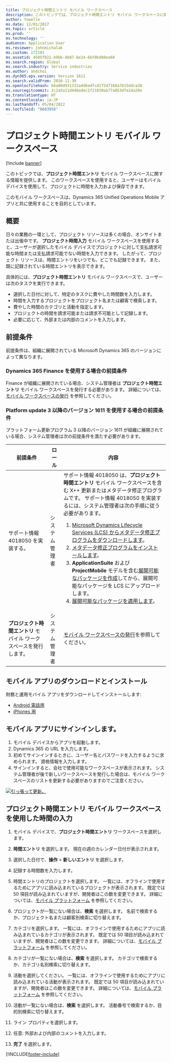 ```yaml
---
title: プロジェクト時間エントリ モバイル ワークスペース
description: このトピックでは、プロジェクト時間エントリ モバイル ワークスペースに関する情報を提供します。 このワークスペースを使用すると、ユーザーはモバイル デバイスを使用して、プロジェクトに時間を入力および保存できます。
author: Yowelle
ms.date: 12/01/2017
ms.topic: article
ms.prod: ''
ms.technology: ''
audience: Application User
ms.reviewer: johnmichalak
ms.custom: 272101
ms.assetid: 4505f021-b9bb-4b87-be24-6bf0bd88ee60
ms.search.region: Global
ms.search.industry: Service industries
ms.author: andchoi
ms.dyn365.ops.version: Version 1611
ms.search.validFrom: 2016-11-30
ms.openlocfilehash: 64a80d931332a4d6edfcd175d7168a7815ddca38
ms.sourcegitcommit: 2c2a5a11d446adec2f21030ab77a053d7e2da28e
ms.translationtype: HT
ms.contentlocale: ja-JP
ms.lasthandoff: 05/04/2022
ms.locfileid: "8683958"
---
```

# <a name="project-time-entry-mobile-workspace"></a>プロジェクト時間エントリ モバイル ワークスペース

[!include [banner](../includes/banner.md)]

このトピックでは、**プロジェクト時間エントリ** モバイル ワークスペースに関する情報を提供します。 このワークスペースを使用すると、ユーザーはモバイル デバイスを使用して、プロジェクトに時間を入力および保存できます。

このモバイル ワークスペースは、Dynamics 365 Unified Operations Mobile アプリと共に使用することを目的としています。 

## <a name="overview"></a>概要
日々の業務の一環として、プロジェクト リソースは多くの場合、オンサイトまたは出張中です。 **プロジェクト時間入力** モバイル ワークスペースを使用すると、ユーザーが選択したモバイル デバイスでプロジェクトに対して支払請求可能な時間または支払請求可能でない時間を入力できます。 したがって、プロジェクト リソースは、時間エントリをいつでも、どこでも記録できます。 また、既に記録されている時間エントリを表示できます。 

具体的には、**プロジェクト時間エントリ** モバイル ワークスペースで、ユーザーは次のタスクを実行できます。

-   選択した日付に対して、特定のタスクに費やした時間数を入力します。
-   時間を入力するプロジェクトをプロジェクト名または顧客で検索します。
-   費やした時間のカテゴリと活動を指定します。
-   プロジェクトの時間を請求可能または請求不可能として記録します。
-   必要に応じて、外部または内部のコメントを入力します。

## <a name="prerequisites"></a>前提条件
前提条件は、組織に展開されている Microsoft Dynamics 365 のバージョンによって異なります。

### <a name="prerequisites-if-you-use-dynamics-365-finance"></a>Dynamics 365 Finance を使用する場合の前提条件
Finance が組織に展開されている場合、システム管理者は **プロジェクト時間エントリ** モバイル ワークスペースを発行する必要があります。 詳細については、[モバイル ワークスペースの発行](/dynamics365/fin-ops-core/dev-itpro/mobile-apps/publish-mobile-workspace) を参照してください。

### <a name="prerequisites-if-you-use-version-1611-with-platform-update-3-or-later"></a>Platform update 3 以降のバージョン 1611 を使用する場合の前提条件
プラットフォーム更新プログラム 3 以降のバージョン 1611 が組織に展開されている場合、システム管理者は次の前提条件を満たす必要があります。 

<table>
<thead>
<tr class="header">
<th>前提条件</th>
<th>ロール</th>
<th>内容</th>
</tr>
</thead>
<tbody>
<tr class="odd">

<td>サポート情報 4018050 を実装する。</td>
<td>システム管理者</td>
<td>サポート情報 4018050 は、<strong>プロジェクト時間エントリ</strong> モバイル ワークスペースを含む X++ 更新またはメタデータ修正プログラムです。 サポート情報 4018050 を実装するには、システム管理者は次の手順に従う必要があります。
<ol>
<li><a href="/dynamics365/fin-ops-core/dev-itpro/migration-upgrade/download-hotfix-lcs">Microsoft Dynamics Lifecycle Services (LCS) からメタデータ修正プログラムをダウンロードします</a>。</li>
<li><a href="/dynamics365/fin-ops-core/dev-itpro/migration-upgrade/install-metadata-hotfix-package">メタデータ修正プログラムをインストールします</a>。</li>
<li><strong>ApplicationSuite</strong> および <strong>ProjectMobile</strong> モデルを含む<a href="/dynamics365/fin-ops-core/dev-itpro/deployment/create-apply-deployable-package">展開可能なパッケージを作成</a>してから、展開可能なパッケージを LCS にアップロードします。</li>
<li><a href="/dynamics365/fin-ops-core/dev-itpro/deployment/apply-deployable-package-system">展開可能なパッケージを適用します</a>。</li>

</ol></td>
</tr>
<tr class="even">
<td><strong>プロジェクト時間エントリ</strong> モバイル ワークスペースを発行します。</td>
<td>システム管理者</td>
<td><a href="/dynamics365/fin-ops-core/dev-itpro/mobile-apps/publish-mobile-workspace">モバイル ワークスペースの発行</a>を参照してください。</td>
</tr>
</tbody>
</table>

## <a name="download-and-install-the-mobile-app"></a>モバイル アプリのダウンロードとインストール

財務と運用モバイル アプリをダウンロードしてインストールします:

-   [Android 電話用](https://go.microsoft.com/fwlink/?linkid=850662)
-   [iPhones 用](https://go.microsoft.com/fwlink/?linkid=850663)

## <a name="sign-in-to-the-mobile-app"></a>モバイル アプリにサインインします。
1.  モバイル デバイスからアプリを起動します。
2.  Dynamics 365 の URL を入力します。
3.  初めてサインインするときに、ユーザー名とパスワードを入力するように求められます。 資格情報を入力します。
4.  サインインすると、会社で使用可能なワークスペースが表示されます。 システム管理者が後で新しいワークスペースを発行した場合は、モバイル ワークスペースのリストを更新する必要がありますのでご注意ください。

[![引っ張って更新。](./media/pull-to-refresh-list-of-workspaces-183x300.png)](./media/pull-to-refresh-list-of-workspaces.png)

## <a name="enter-time-by-using-the-project-time-entry-mobile-workspace"></a>プロジェクト時間エントリ モバイル ワークスペースを使用した時間の入力
1.  モバイル デバイスで、**プロジェクト時間エントリ** ワークスペースを選択します。
2.  **時間エントリ** を選択します。 現在の週のカレンダー日付が表示されます。
3.  選択した日付で、**操作** &gt; **新しいエントリ** を選択します。
4.  記録する時間数を入力します。
5.  時間エントリのプロジェクトを選択します。 一覧には、オフラインで使用するためにアプリに読み込まれているプロジェクトが表示されます。 既定では 50 項目が読み込まれていますが、開発者はこの数を変更できます。 詳細については、[モバイル プラットフォーム](/dynamics365/fin-ops-core/dev-itpro/mobile-apps/mobile-app-home-page) を参照してください。
6.  プロジェクトが一覧にない場合は、**検索** を選択します。 名前で検索するか、プロジェクト名または顧客別検索に切り替えます。
7.  カテゴリを選択します。 一覧には、オフラインで使用するためにアプリに読み込まれているカテゴリが表示されます。 既定では 50 項目が読み込まれていますが、開発者はこの数を変更できます。 詳細については、[モバイル プラットフォーム](/dynamics365/fin-ops-core/dev-itpro/mobile-apps/mobile-app-home-page) を参照してください。
8.  カテゴリが一覧にない場合は、**検索** を選択します。 カテゴリで検索するか、カテゴリ名別検索に切り替えます。
9.  活動を選択してください。 一覧には、オフラインで使用するためにアプリに読み込まれている活動が表示されます。 既定では 50 項目が読み込まれていますが、開発者はこの数を変更できます。 詳細については、[モバイル プラットフォーム](/dynamics365/fin-ops-core/dev-itpro/mobile-apps/mobile-app-home-page) を参照してください。
10. 活動が一覧にない場合は、**検索** を選択します。 活動番号で検索するか、目的別検索に切り替えます。

11. ライン プロパティを選択します。
12. 任意: 外部および内部のコメントを入力します。
13. **完了** を選択します。


[!INCLUDE[footer-include](../includes/footer-banner.md)]